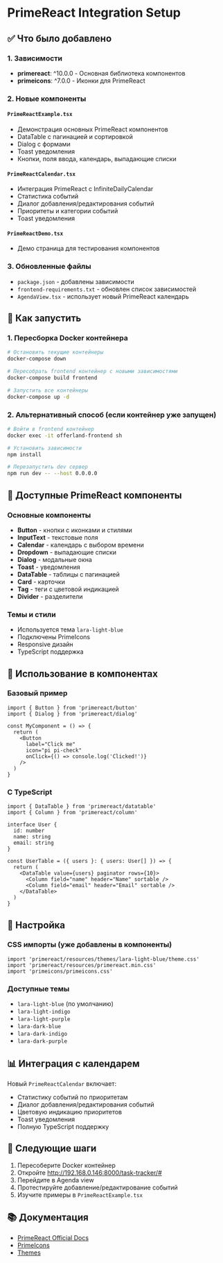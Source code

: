 # PrimeReact Integration Setup

## ✅ Что было добавлено

### 1. Зависимости
- **primereact**: ^10.0.0 - Основная библиотека компонентов
- **primeicons**: ^7.0.0 - Иконки для PrimeReact

### 2. Новые компоненты

#### `PrimeReactExample.tsx`
- Демонстрация основных PrimeReact компонентов
- DataTable с пагинацией и сортировкой
- Dialog с формами
- Toast уведомления
- Кнопки, поля ввода, календарь, выпадающие списки

#### `PrimeReactCalendar.tsx`
- Интеграция PrimeReact с InfiniteDailyCalendar
- Статистика событий
- Диалог добавления/редактирования событий
- Приоритеты и категории событий
- Toast уведомления

#### `PrimeReactDemo.tsx`
- Демо страница для тестирования компонентов

### 3. Обновленные файлы
- `package.json` - добавлены зависимости
- `frontend-requirements.txt` - обновлен список зависимостей
- `AgendaView.tsx` - использует новый PrimeReact календарь

## 🚀 Как запустить

### 1. Пересборка Docker контейнера
```bash
# Остановить текущие контейнеры
docker-compose down

# Пересобрать frontend контейнер с новыми зависимостями
docker-compose build frontend

# Запустить все контейнеры
docker-compose up -d
```

### 2. Альтернативный способ (если контейнер уже запущен)
```bash
# Войти в frontend контейнер
docker exec -it offerland-frontend sh

# Установить зависимости
npm install

# Перезапустить dev сервер
npm run dev -- --host 0.0.0.0
```

## 🎨 Доступные PrimeReact компоненты

### Основные компоненты
- **Button** - кнопки с иконками и стилями
- **InputText** - текстовые поля
- **Calendar** - календарь с выбором времени
- **Dropdown** - выпадающие списки
- **Dialog** - модальные окна
- **Toast** - уведомления
- **DataTable** - таблицы с пагинацией
- **Card** - карточки
- **Tag** - теги с цветовой индикацией
- **Divider** - разделители

### Темы и стили
- Используется тема `lara-light-blue`
- Подключены PrimeIcons
- Responsive дизайн
- TypeScript поддержка

## 📱 Использование в компонентах

### Базовый пример
```tsx
import { Button } from 'primereact/button'
import { Dialog } from 'primereact/dialog'

const MyComponent = () => {
  return (
    <Button 
      label="Click me" 
      icon="pi pi-check" 
      onClick={() => console.log('Clicked!')}
    />
  )
}
```

### С TypeScript
```tsx
import { DataTable } from 'primereact/datatable'
import { Column } from 'primereact/column'

interface User {
  id: number
  name: string
  email: string
}

const UserTable = ({ users }: { users: User[] }) => {
  return (
    <DataTable value={users} paginator rows={10}>
      <Column field="name" header="Name" sortable />
      <Column field="email" header="Email" sortable />
    </DataTable>
  )
}
```

## 🔧 Настройка

### CSS импорты (уже добавлены в компоненты)
```tsx
import 'primereact/resources/themes/lara-light-blue/theme.css'
import 'primereact/resources/primereact.min.css'
import 'primeicons/primeicons.css'
```

### Доступные темы
- `lara-light-blue` (по умолчанию)
- `lara-light-indigo`
- `lara-light-purple`
- `lara-dark-blue`
- `lara-dark-indigo`
- `lara-dark-purple`

## 📊 Интеграция с календарем

Новый `PrimeReactCalendar` включает:
- Статистику событий по приоритетам
- Диалог добавления/редактирования событий
- Цветовую индикацию приоритетов
- Toast уведомления
- Полную TypeScript поддержку

## 🎯 Следующие шаги

1. Пересоберите Docker контейнер
2. Откройте http://192.168.0.146:8000/task-tracker/#
3. Перейдите в Agenda view
4. Протестируйте добавление/редактирование событий
5. Изучите примеры в `PrimeReactExample.tsx`

## 📚 Документация

- [PrimeReact Official Docs](https://primereact.org/)
- [PrimeIcons](https://primereact.org/icons/)
- [Themes](https://primereact.org/theming/)

